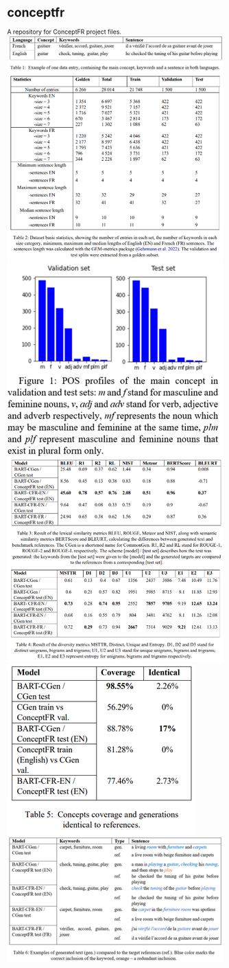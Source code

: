 # conceptfr
A repository for ConceptFR project files.
</br>
<img src="./Tables/Table1_Data_entry_example.PNG"/>
</br>
<img src="./Tables/Table2_Statistics_.PNG"/>
</br>
<img src="./Tables/Figure1_POS_profiles.PNG"/>
</br>
<img src="./Tables/Table3_Lexical_semantic_metrics_.PNG"/>
</br>
<img src="./Tables/Table4_Diversity_metrics_.PNG"/>
</br>
<img src="./Tables/Table5_Concepts_coverage_.PNG"/>
</br>
<img src="./Tables/Table6_Generated_exemples.PNG"/>
